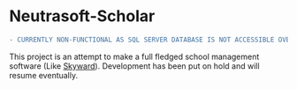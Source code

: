 # Neutrasoft-Scholar
```diff
- CURRENTLY NON-FUNCTIONAL AS SQL SERVER DATABASE IS NOT ACCESSIBLE OVER THE INTERNET.
```
This project is an attempt to make a full fledged school management software (Like <a href="https://www.skyward.com/">Skyward</a>). Development has been put on hold and will resume eventually.
